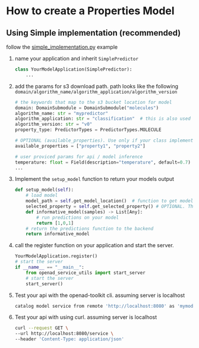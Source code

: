 # How to create a Properties Model

## Using Simple implementation (recommended)
follow the [simple_implementation.py](examples/properties/implementation.py) example

<!-- ### steps -->
1. name your application and inherit `SimplePredictor`
    ```python
    class YourModelApplication(SimplePredictor):
        ...
    ```
2. add the params for s3 download path. path looks like the following `domain/algorithm_name/algorithm_application/algorithm_version`

    ```python
    # the keywords that map to the s3 bucket location for model
    domain: DomainSubmodule = DomainSubmodule("molecules")
    algorithm_name: str = "mypredictor"
    algorithm_application: str = "classification"  # this is also used for api call.
    algorithm_version: str = "v0"
    property_type: PredictorTypes = PredictorTypes.MOLECULE

    # OPTIONAL (available_properties). Use only if your class implements many models the user can choose from.
    available_properties = ["property1", "property2"]

    # user proviced params for api / model inference
    temperature: float = Field(description="temperature", default=0.7)
    ...
    ```
3. Implement the `setup_model` function to return your models output
    ```python
    def setup_model(self):
        # load model
        model_path = self.get_model_location()  # function to get model files path
        selected_property = self.get_selected_property() # OPTIONAL. The selected property from (var::available_properties)
        def informative_model(samples) -> List[Any]:
            # run predictions on your model
            return [1,0,1]
        # return the predictions function to the backend
        return informative_model
    ```
4. call the register function on your application and start the server.
    ```python
    YourModelApplication.register()
    # start the server
    if __name__ == "__main__":
        from openad_service_utils import start_server
        # start the server
        start_server()
    ```
5. Test your api with the openad-toolkit cli. assuming server is localhost
    ```bash
    catalog model service from remote 'http://localhost:8080' as 'mymodel'
    ```
5. Test your api with using curl. assuming server is localhost
    ```bash
    curl --request GET \
    --url http://localhost:8080/service \
    --header 'Content-Type: application/json'
    ```